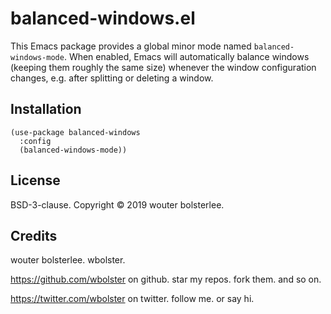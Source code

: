 balanced-windows.el
===================

This Emacs package provides a global minor mode named `balanced-windows-mode`. When enabled, Emacs will automatically balance windows (keeping them roughly the same size) whenever the window configuration changes, e.g. after splitting or deleting a window.

Installation
------------

```elisp
(use-package balanced-windows
  :config
  (balanced-windows-mode))
```

License
-------

BSD-3-clause. Copyright © 2019 wouter bolsterlee.

Credits
-------

wouter bolsterlee. wbolster.

https://github.com/wbolster on github. star my repos. fork them. and so on.

https://twitter.com/wbolster on twitter. follow me. or say hi.
